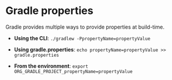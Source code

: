 # Gradle properties

Gradle provides multiple ways to provide properties at build-time.


- **Using the CLI**: `./gradlew -PpropertyName=propertyValue`

- **Using gradle.properties**: `echo propertyName=propertyValue >> gradle.properties`

- **From the environment**: `export ORG_GRADLE_PROJECT_propertyName=propertyValue`
